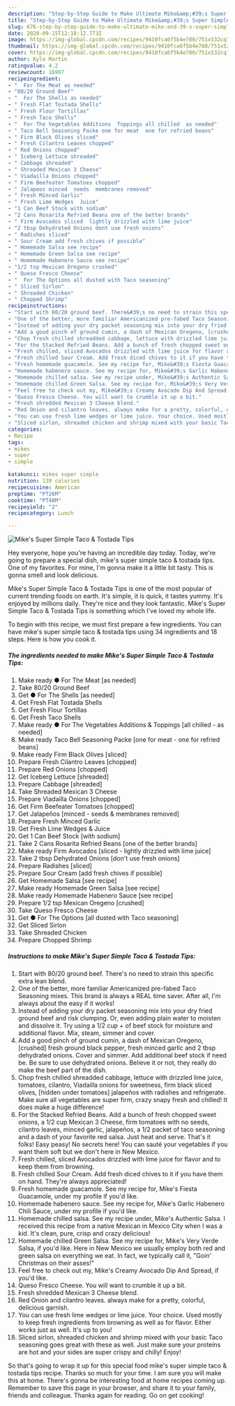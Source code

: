 ```yaml
---
description: "Step-by-Step Guide to Make Ultimate Mike&amp;#39;s Super Simple Taco &amp;amp; Tostada Tips"
title: "Step-by-Step Guide to Make Ultimate Mike&amp;#39;s Super Simple Taco &amp;amp; Tostada Tips"
slug: 676-step-by-step-guide-to-make-ultimate-mike-and-39-s-super-simple-taco-and-amp-tostada-tips
date: 2020-09-15T12:18:12.773Z
image: https://img-global.cpcdn.com/recipes/9410fca6f5b4e780/751x532cq70/mikes-super-simple-taco-tostada-tips-recipe-main-photo.jpg
thumbnail: https://img-global.cpcdn.com/recipes/9410fca6f5b4e780/751x532cq70/mikes-super-simple-taco-tostada-tips-recipe-main-photo.jpg
cover: https://img-global.cpcdn.com/recipes/9410fca6f5b4e780/751x532cq70/mikes-super-simple-taco-tostada-tips-recipe-main-photo.jpg
author: Kyle Martin
ratingvalue: 4.2
reviewcount: 16997
recipeingredient:
- "  For The Meat as needed"
- "80/20 Ground Beef"
- "  For The Shells as needed"
- " Fresh Flat Tostada Shells"
- " Fresh Flour Tortillas"
- " Fresh Taco Shells"
- "  For The Vegetables Additions  Toppings all chilled  as needed"
- " Taco Bell Seasoning Packe one for meat  one for refried beans"
- " Firm Black Olives sliced"
- " Fresh Cilantro Leaves chopped"
- " Red Onions chopped"
- " Iceberg Lettuce shreaded"
- " Cabbage shreaded"
- " Shreaded Mexican 3 Cheese"
- " Viadailla Onions chopped"
- " Firm Beefeater Tomatoes chopped"
- " Jalapeos minced  seeds  membranes removed"
- " Fresh Minced Garlic"
- " Fresh Lime Wedges  Juice"
- "1 Can Beef Stock with sodium"
- "2 Cans Rosarita Refried Beans one of the better brands"
- " Firm Avocados sliced  lightly drizzled with lime juice"
- "2 tbsp Dehydrated Onions dont use fresh onions"
- " Radishes sliced"
- " Sour Cream add fresh chives if possible"
- " Homemade Salsa see recipe"
- " Homemade Green Salsa see recipe"
- " Homemade Habenero Sauce see recipe"
- "1/2 tsp Mexican Oregeno crushed"
- " Queso Fresco Cheese"
- "  For The Options all dusted with Taco seasoning"
- " Sliced Sirlon"
- " Shreaded Chicken"
- " Chopped Shrimp"
recipeinstructions:
- "Start with 80/20 ground beef. There&#39;s no need to strain this specific extra lean blend."
- "One of the better, more familiar Americanized pre-fabed Taco Seasoning mixes. This brand is always a REAL time saver. After all, I&#39;m always about the easy if it works!"
- "Instead of adding your dry packet seasoning mix into your dry fried ground beef and risk clumping. Or, even adding plain water to moisten and dissolve it. Try using a 1/2 cup + of beef stock for moisture and additional flavor. Mix, steam, simmer and cover."
- "Add a good pinch of ground cumin, a dash of Mexican Oregeno, [crushed] fresh ground black pepper, fresh minced garlic and 2 tbsp dehydrated onions. Cover and simmer. Add additional beef stock if need be. Be sure to use dehydrated onions. Believe it or not, they really do make the beef part of the dish."
- "Chop fresh chilled shreadded cabbage, lettuce with drizzled lime juice, tomatoes, cilantro, Viadailla onions for sweetness, firm black sliced olives, [hidden under tomatoes] jalapeños with radishes and refrigerate. Make sure all vegetables are super firm, crazy snapy fresh and chilled! It does make a huge difference!"
- "For the Stacked Refried Beans. Add a bunch of fresh chopped sweet onions, a 1/2 cup Mexican 3 Cheese, firm tomatoes with no seeds, cilantro leaves, minced garlic, jalapeños, a 1/2 packet of taco seasoning and a dash of your favorite red salsa. Just heat and serve. That&#39;s it folks! Easy peasy! No secrets here! You can sauté your vegetables if you want them soft but we don&#39;t here in New Mexico."
- "Fresh chilled, sliced Avocados drizzled with lime juice for flavor and to keep them from browning."
- "Fresh chilled Sour Cream. Add fresh diced chives to it if you have them on hand. They&#39;re always appreciated!"
- "Fresh homemade guacamole. See my recipe for, Mike&#39;s Fiesta Guacamole, under my profile if you&#39;d like."
- "Homemade habenero sauce. See my recipe for, Mike&#39;s Garlic Habenero Chili Sauce, under my profile if you&#39;d like."
- "Homemade chilled salsa. See my recipe under, Mike&#39;s Authentic Salsa. I received this recipe from a native Mexican in Mexico City when I was a kid. It&#39;s clean, pure, crisp and crazy delicious!"
- "Homemade chilled Green Salsa. See my recipe for, Mike&#39;s Very Verde Salsa, if you&#39;d like. Here in New Mexico we usually employ both red and green salsa on everything we eat. In fact, we typically call it, &#34;Goin&#39; Christmas on their asses!&#34;"
- "Feel free to check out my, Mike&#39;s Creamy Avocado Dip And Spread, if you&#39;d like."
- "Queso Fresco Cheese. You will want to crumble it up a bit."
- "Fresh shredded Mexican 3 Cheese blend."
- "Red Onion and cilantro leaves. always make for a pretty, colorful, delicious garnish."
- "You can use fresh lime wedges or lime juice. Your choice. Used mostly to keep fresh ingredients from browning as well as for flavor. Either works just as well. It&#39;s up to you!"
- "Sliced sirlon, shreaded chicken and shrimp mixed with your basic Taco seasoning goes great with these as well. Just make sure your proteins are hot and your sides are super crispy and chilly! Enjoy!"
categories:
- Recipe
tags:
- mikes
- super
- simple

katakunci: mikes super simple 
nutrition: 139 calories
recipecuisine: American
preptime: "PT26M"
cooktime: "PT48M"
recipeyield: "2"
recipecategory: Lunch

---
```



![Mike&#39;s Super Simple Taco &amp; Tostada Tips](https://img-global.cpcdn.com/recipes/9410fca6f5b4e780/751x532cq70/mikes-super-simple-taco-tostada-tips-recipe-main-photo.jpg)

Hey everyone, hope you're having an incredible day today. Today, we're going to prepare a special dish, mike&#39;s super simple taco &amp; tostada tips. One of my favorites. For mine, I'm gonna make it a little bit tasty. This is gonna smell and look delicious.

Mike&#39;s Super Simple Taco &amp; Tostada Tips is one of the most popular of current trending foods on earth. It's simple, it is quick, it tastes yummy. It's enjoyed by millions daily. They're nice and they look fantastic. Mike&#39;s Super Simple Taco &amp; Tostada Tips is something which I've loved my whole life.




To begin with this recipe, we must first prepare a few ingredients. You can have mike&#39;s super simple taco &amp; tostada tips using 34 ingredients and 18 steps. Here is how you cook it.

<!--inarticleads1-->

##### The ingredients needed to make Mike&#39;s Super Simple Taco &amp; Tostada Tips:

1. Make ready  ● For The Meat [as needed]
1. Take 80/20 Ground Beef
1. Get  ● For The Shells [as needed]
1. Get  Fresh Flat Tostada Shells
1. Get  Fresh Flour Tortillas
1. Get  Fresh Taco Shells
1. Make ready  ● For The Vegetables Additions &amp; Toppings [all chilled - as needed]
1. Make ready  Taco Bell Seasoning Packe [one for meat - one for refried beans]
1. Make ready  Firm Black Olives [sliced]
1. Prepare  Fresh Cilantro Leaves [chopped]
1. Prepare  Red Onions [chopped]
1. Get  Iceberg Lettuce [shreaded]
1. Prepare  Cabbage [shreaded]
1. Take  Shreaded Mexican 3 Cheese
1. Prepare  Viadailla Onions [chopped]
1. Get  Firm Beefeater Tomatoes [chopped]
1. Get  Jalapeños [minced - seeds &amp; membranes removed]
1. Prepare  Fresh Minced Garlic
1. Get  Fresh Lime Wedges &amp; Juice
1. Get 1 Can Beef Stock [with sodium]
1. Take 2 Cans Rosarita Refried Beans [one of the better brands]
1. Make ready  Firm Avocados [sliced - lightly drizzled with lime juice]
1. Take 2 tbsp Dehydrated Onions [don&#39;t use fresh onions]
1. Prepare  Radishes [sliced]
1. Prepare  Sour Cream [add fresh chives if possible]
1. Get  Homemade Salsa [see recipe]
1. Make ready  Homemade Green Salsa [see recipe]
1. Make ready  Homemade Habenero Sauce [see recipe]
1. Prepare 1/2 tsp Mexican Oregeno [crushed]
1. Take  Queso Fresco Cheese
1. Get  ● For The Options [all dusted with Taco seasoning]
1. Get  Sliced Sirlon
1. Take  Shreaded Chicken
1. Prepare  Chopped Shrimp




<!--inarticleads2-->

##### Instructions to make Mike&#39;s Super Simple Taco &amp; Tostada Tips:

1. Start with 80/20 ground beef. There&#39;s no need to strain this specific extra lean blend.
1. One of the better, more familiar Americanized pre-fabed Taco Seasoning mixes. This brand is always a REAL time saver. After all, I&#39;m always about the easy if it works!
1. Instead of adding your dry packet seasoning mix into your dry fried ground beef and risk clumping. Or, even adding plain water to moisten and dissolve it. Try using a 1/2 cup + of beef stock for moisture and additional flavor. Mix, steam, simmer and cover.
1. Add a good pinch of ground cumin, a dash of Mexican Oregeno, [crushed] fresh ground black pepper, fresh minced garlic and 2 tbsp dehydrated onions. Cover and simmer. Add additional beef stock if need be. Be sure to use dehydrated onions. Believe it or not, they really do make the beef part of the dish.
1. Chop fresh chilled shreadded cabbage, lettuce with drizzled lime juice, tomatoes, cilantro, Viadailla onions for sweetness, firm black sliced olives, [hidden under tomatoes] jalapeños with radishes and refrigerate. Make sure all vegetables are super firm, crazy snapy fresh and chilled! It does make a huge difference!
1. For the Stacked Refried Beans. Add a bunch of fresh chopped sweet onions, a 1/2 cup Mexican 3 Cheese, firm tomatoes with no seeds, cilantro leaves, minced garlic, jalapeños, a 1/2 packet of taco seasoning and a dash of your favorite red salsa. Just heat and serve. That&#39;s it folks! Easy peasy! No secrets here! You can sauté your vegetables if you want them soft but we don&#39;t here in New Mexico.
1. Fresh chilled, sliced Avocados drizzled with lime juice for flavor and to keep them from browning.
1. Fresh chilled Sour Cream. Add fresh diced chives to it if you have them on hand. They&#39;re always appreciated!
1. Fresh homemade guacamole. See my recipe for, Mike&#39;s Fiesta Guacamole, under my profile if you&#39;d like.
1. Homemade habenero sauce. See my recipe for, Mike&#39;s Garlic Habenero Chili Sauce, under my profile if you&#39;d like.
1. Homemade chilled salsa. See my recipe under, Mike&#39;s Authentic Salsa. I received this recipe from a native Mexican in Mexico City when I was a kid. It&#39;s clean, pure, crisp and crazy delicious!
1. Homemade chilled Green Salsa. See my recipe for, Mike&#39;s Very Verde Salsa, if you&#39;d like. Here in New Mexico we usually employ both red and green salsa on everything we eat. In fact, we typically call it, &#34;Goin&#39; Christmas on their asses!&#34;
1. Feel free to check out my, Mike&#39;s Creamy Avocado Dip And Spread, if you&#39;d like.
1. Queso Fresco Cheese. You will want to crumble it up a bit.
1. Fresh shredded Mexican 3 Cheese blend.
1. Red Onion and cilantro leaves. always make for a pretty, colorful, delicious garnish.
1. You can use fresh lime wedges or lime juice. Your choice. Used mostly to keep fresh ingredients from browning as well as for flavor. Either works just as well. It&#39;s up to you!
1. Sliced sirlon, shreaded chicken and shrimp mixed with your basic Taco seasoning goes great with these as well. Just make sure your proteins are hot and your sides are super crispy and chilly! Enjoy!




So that's going to wrap it up for this special food mike&#39;s super simple taco &amp; tostada tips recipe. Thanks so much for your time. I am sure you will make this at home. There's gonna be interesting food at home recipes coming up. Remember to save this page in your browser, and share it to your family, friends and colleague. Thanks again for reading. Go on get cooking!
